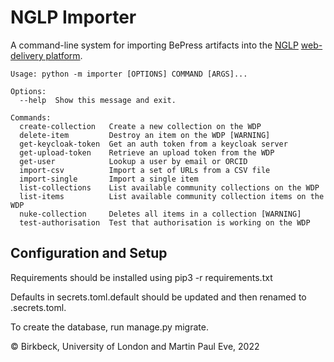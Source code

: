 # NGLP Importer
A command-line system for importing BePress artifacts into the [NGLP](https://github.com/NGLPteam) [web-delivery platform](https://github.com/NGLPteam/wdp-api).

    Usage: python -m importer [OPTIONS] COMMAND [ARGS]...

    Options:
      --help  Show this message and exit.

    Commands:
      create-collection   Create a new collection on the WDP
      delete-item         Destroy an item on the WDP [WARNING]
      get-keycloak-token  Get an auth token from a keycloak server
      get-upload-token    Retrieve an upload token from the WDP
      get-user            Lookup a user by email or ORCID
      import-csv          Import a set of URLs from a CSV file
      import-single       Import a single item
      list-collections    List available community collections on the WDP
      list-items          List available community collection items on the WDP
      nuke-collection     Deletes all items in a collection [WARNING]
      test-authorisation  Test that authorisation is working on the WDP

## Configuration and Setup
Requirements should be installed using pip3 -r requirements.txt

Defaults in secrets.toml.default should be updated and then renamed to .secrets.toml.

To create the database, run manage.py migrate.

&copy; Birkbeck, University of London and Martin Paul Eve, 2022